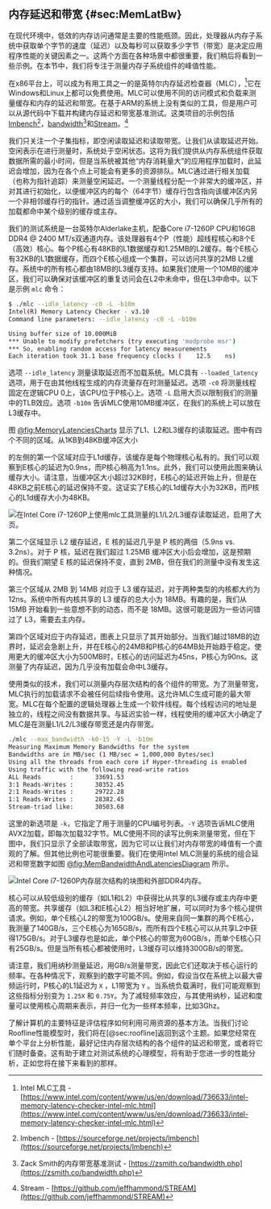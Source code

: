 ## 内存延迟和带宽 {#sec:MemLatBw}

在现代环境中，低效的内存访问通常是主要的性能瓶颈。因此，处理器从内存子系统中获取单个字节的速度（延迟）以及每秒可以获取多少字节（带宽）是决定应用程序性能的关键因素之一。这两个方面在各种场景中都很重要，我们稍后将看到一些示例。在本节中，我们将专注于测量内存子系统组件的峰值性能。

在x86平台上，可以成为有用工具之一的是英特尔内存延迟检查器（MLC），[^1]它在Windows和Linux上都可以免费使用。MLC可以使用不同的访问模式和负载来测量缓存和内存的延迟和带宽。在基于ARM的系统上没有类似的工具，但是用户可以从源代码中下载并构建内存延迟和带宽基准测试。这类项目的示例包括[lmbench](https://sourceforge.net/projects/lmbench/)[^2]，[bandwidth](https://zsmith.co/bandwidth.php)[^4]和[Stream](https://github.com/jeffhammond/STREAM)。[^3]

我们只关注一个子集指标，即空闲读取延迟和读取带宽。让我们从读取延迟开始。空闲表示在进行测量时，系统处于空闲状态。这将为我们提供从内存系统组件获取数据所需的最小时间，但是当系统被其他“内存消耗量大”的应用程序加载时，此延迟会增加，因为在各个点上可能会有更多的资源排队。MLC通过进行相关加载（也称为指针追踪）来测量空闲延迟。一个测量线程分配一个非常大的缓冲区，并对其进行初始化，以便缓冲区内的每个（64字节）缓存行包含指向该缓冲区内另一个非相邻缓存行的指针。通过适当调整缓冲区的大小，我们可以确保几乎所有的加载都命中某个级别的缓存或主存。

我们的测试系统是一台英特尔Alderlake主机，配备Core i7-1260P CPU和16GB DDR4 @ 2400 MT/s双通道内存。该处理器有4个P（性能）超线程核心和8个E（高效）核心。每个P核心有48KB的L1数据缓存和1.25MB的L2缓存。每个E核心有32KB的L1数据缓存，而四个E核心组成一个集群，可以访问共享的2MB L2缓存。系统中的所有核心都由18MB的L3缓存支持。如果我们使用一个10MB的缓冲区，我们可以确保对该缓冲区的重复访问会在L2中未命中，但在L3中命中。以下是示例 `mlc` 命令：

```bash
$ ./mlc --idle_latency -c0 -L -b10m
Intel(R) Memory Latency Checker - v3.10
Command line parameters: --idle_latency -c0 -L -b10m

Using buffer size of 10.000MiB
*** Unable to modify prefetchers (try executing 'modprobe msr')
*** So, enabling random access for latency measurements
Each iteration took 31.1 base frequency clocks (	12.5	ns)
```

选项 `--idle_latency` 测量读取延迟而不加载系统。MLC具有 `--loaded_latency` 选项，用于在由其他线程生成的内存流量存在时测量延迟。选项 `-c0` 将测量线程固定在逻辑CPU 0上，该CPU位于P核心上。选项 `-L` 启用大页以限制我们的测量中的TLB效应。选项 `-b10m` 告诉MLC使用10MB缓冲区，在我们的系统上可以放在L3缓存中。

图 [@fig:MemoryLatenciesCharts](#MemoryLatenciesCharts) 显示了L1、L2和L3缓存的读取延迟。图中有四个不同的区域。从1KB到48KB缓冲区大小

的左侧的第一个区域对应于L1d缓存，该缓存是每个物理核心私有的。我们可以观察到E核心的延迟为0.9ns，而P核心稍高为1.1ns。此外，我们可以使用此图来确认缓存大小。请注意，当缓冲区大小超过32KB时，E核心的延迟开始上升，但是在48KB之前E核心的延迟保持不变。这证实了E核心的L1d缓存大小为32KB，而P核心的L1d缓存大小为48KB。

![在Intel Core i7-1260P上使用mlc工具测量的L1/L2/L3缓存读取延迟，启用了大页。](https://raw.githubusercontent.com/dendibakh/perf-book/main/img/terms-and-metrics/MemLatencies.png)<div id="MemoryLatenciesCharts width=100%"></div>

第二个区域显示 L2 缓存延迟，E 核的延迟几乎是 P 核的两倍（5.9ns vs. 3.2ns）。对于 P 核，延迟在我们超过 1.25MB 缓冲区大小后会增加，这是预期的。但我们期望 E 核的延迟保持不变，直到 2MB，但在我们的测量中没有发生这种情况。

第三个区域从 2MB 到 14MB 对应于 L3 缓存延迟，对于两种类型的内核都大约为 12ns。系统中所有内核共享的 L3 缓存的总大小为 18MB。有趣的是，我们从 15MB 开始看到一些意想不到的动态，而不是 18MB。这很可能是因为一些访问错过了 L3，需要去主内存。

第四个区域对应于内存延迟，图表上只显示了其开始部分。当我们越过18MB的边界时，延迟会急剧上升，并在E核心的24MB和P核心的64MB处开始趋于稳定。使用更大的缓冲区大小为500MB时，E核心的访问延迟为45ns，P核心为90ns。这测量了内存延迟，因为几乎没有加载会命中L3缓存。

使用类似的技术，我们可以测量内存层次结构的各个组件的带宽。为了测量带宽，MLC执行的加载请求不会被任何后续指令使用。这允许MLC生成可能的最大带宽。MLC在每个配置的逻辑处理器上生成一个软件线程。每个线程访问的地址是独立的，线程之间没有数据共享。与延迟实验一样，线程使用的缓冲区大小确定了MLC是在测量L1/L2/L3缓存带宽还是内存带宽。

```bash
./mlc --max_bandwidth -k0-15 -Y -L -b10m
Measuring Maximum Memory Bandwidths for the system
Bandwidths are in MB/sec (1 MB/sec = 1,000,000 Bytes/sec)
Using all the threads from each core if Hyper-threading is enabled
Using traffic with the following read-write ratios
ALL Reads        :      33691.53
3:1 Reads-Writes :      30352.45
2:1 Reads-Writes :      29722.28
1:1 Reads-Writes :      28382.45
Stream-triad like:      30503.68
```

这里的新选项是 `-k`，它指定了用于测量的CPU编号列表。`-Y` 选项告诉MLC使用AVX2加载，即每次加载32字节。MLC使用不同的读写比例来测量带宽，但在下图中，我们只显示了全部读取带宽，因为它可以让我们对内存带宽的峰值有一个直观的了解。但其他比例也可能很重要。我们在使用Intel MLC测量的系统的组合延迟和带宽数字如图 [@fig:MemBandwidthAndLatenciesDiagram](#MemBandwidthAndLatenciesDiagram) 所示。

![Intel Core i7-1260P内存层次结构的块图和外部DDR4内存。](https://raw.githubusercontent.com/dendibakh/perf-book/main/img/terms-and-metrics/MemBandwidthAndLatenciesDiagram.png)<div id="MemBandwidthAndLatenciesDiagram width=100%"></div>

核心可以从较低级别的缓存（如L1和L2）中获得比从共享的L3缓存或主内存中更高的带宽。共享缓存（如L3和E核心L2）相当好地扩展，可以同时为多个核心提供请求。例如，单个E核心L2的带宽为100GB/s。使用来自同一集群的两个E核心，我测量了140GB/s，三个E核心为165GB/s，而所有四个E核心可以从共享L2中获得175GB/s。对于L3缓存也是如此，单个P核心的带宽为60GB/s，而单个E核心只有25GB/s。但是当所有核心都被使用时，L3缓存可以维持300GB/s的带宽。

请注意，我们用纳秒测量延迟，用GB/s测量带宽，因此它们还取决于核心运行的频率。在各种情况下，观察到的数字可能不同。例如，假设当仅在系统上以最大睿频运行时，P核心的L1延迟为 `X` ，L1带宽为 `Y` 。当系统负载满时，我们可能观察到这些指标分别变为 `1.25X` 和 `0.75Y`。为了减轻频率效应，与其使用纳秒，延迟和度量可以使用核心周期来表示，并归一化为一些样本频率，比如3Ghz。

了解计算机的主要特征是评估程序如何利用可用资源的基本方法。当我们讨论Roofline性能模型时，我们将在[@sec:roofline]返回到这个主题。如果您经常在单个平台上分析性能，最好记住内存层次结构的各个组件的延迟和带宽，或者将它们随时备查。这有助于建立对测试系统的心理模型，将有助于您进一步的性能分析，正如您将在接下来看到的那样。

[^1]: Intel MLC工具 - [https://www.intel.com/content/www/us/en/download/736633/intel-memory-latency-checker-intel-mlc.html](https://www.intel.com/content/www/us/en/download/736633/intel-memory-latency-checker-intel-mlc.html)
[^2]: lmbench - [https://sourceforge.net/projects/lmbench](https://sourceforge.net/projects/lmbench)
[^3]: Stream - [https://github.com/jeffhammond/STREAM](https://github.com/jeffhammond/STREAM)
[^4]: Zack Smith的内存带宽基准测试 - [https://zsmith.co/bandwidth.php](https://zsmith.co/bandwidth.php)

